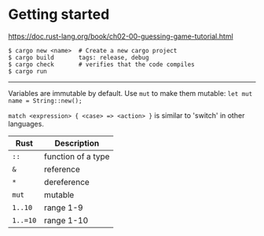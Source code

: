 # Getting started
https://doc.rust-lang.org/book/ch02-00-guessing-game-tutorial.html
```
$ cargo new <name>  # Create a new cargo project
$ cargo build       tags: release, debug
$ cargo check       # verifies that the code compiles
$ cargo run        
```
---
Variables are immutable by default. Use `mut` to make them mutable: `let mut name = String::new();`

`match <expression> { <case> => <action> }` is similar to 'switch' in other languages.

| Rust  | Description |
| ----- | ----------- |
| `::` | function of a type |
| `&` | reference |
| `*` | dereference |
| `mut` | mutable |
| `1..10` | range 1-9 |
| `1..=10` | range 1-10 |